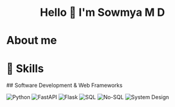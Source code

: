 <h1 align="center">Hello 👋 I'm Sowmya M D</h1>

<h1 align="left">About me</h1>

<h1 align="left">🌟 Skills</h1>
## Software Development & Web Frameworks
<p align="left">
    <img src="https://img.shields.io/badge/Python-3776AB?style=for-the-badge&logo=python&logoColor=white" alt="Python" />
    <img src="https://img.shields.io/badge/FastAPI-009688?style=for-the-badge&logo=fastapi" alt="FastAPI" />
    <img src="https://img.shields.io/badge/Flask-000000?style=for-the-badge&logo=flask&logoColor=white" alt="Flask" />
    <img src="https://img.shields.io/badge/SQL-4479A5?style=for-the-badge&logo=mysql&logoColor=white" alt="SQL" />
    <img src="https://img.shields.io/badge/NoSQL-000000?style=for-the-badge&logo=mongodb&logoColor=white" alt="No-SQL" />
    <img src="https://img.shields.io/badge/System%20Design-FF6F00?style=for-the-badge&logo=googledesign&logoColor=white" alt="System Design" />
</p>


<!--
**vpnsowmyame/vpnsowmyame** is a ✨ _special_ ✨ repository because its `README.md` (this file) appears on your GitHub profile.

Here are some ideas to get you started:

- 🔭 I’m currently working on ...
- 🌱 I’m currently learning ...
- 👯 I’m looking to collaborate on ...
- 🤔 I’m looking for help with ...
- 💬 Ask me about ...
- 📫 How to reach me: ...
- 😄 Pronouns: ...
- ⚡ Fun fact: ...
-->
